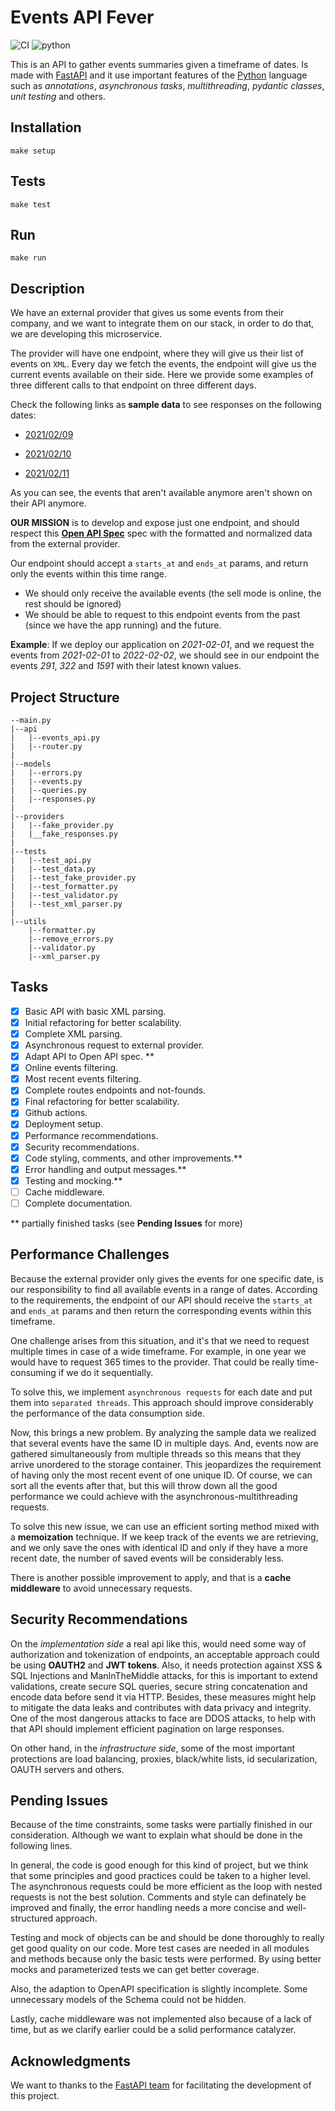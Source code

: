 # **Events API Fever**

![CI](https://github.com/carlosjimz87/eventsAPI/workflows/CI/badge.svg)
![python](https://img.shields.io/badge/python-3.9.1-purple?logo=python)

This is an API to gather events summaries given a timeframe of dates. Is made with [FastAPI](https://fastapi.tiangolo.com/) and it use important features of the [Python](https://www.python.org/) language such as *annotations*, *asynchronous tasks*, *multithreading*, *pydantic classes*, *unit testing* and others.

## Installation

`make setup`

## Tests

`make test`

## Run

`make run`

## Description

We have an external provider that gives us some events from their company, and we want to integrate them on our stack, in order to do that, we are developing this microservice.

The provider will have one endpoint, where they will give us their list of events on `XML`. Every day we fetch the events, the endpoint will give us the current events available on their side. Here we provide some examples of three different calls to that endpoint on three different days.

Check the following links as **sample data**  to see responses on the following dates:

- [2021/02/09](https://gist.githubusercontent.com/miguelgf/fac9761c528befe700be6f94cdccdaa9/raw/80e552779c5c108bf0d076395bc5421784251bc0/response_2021-02-09.xml)

- [2021/02/10](https://gist.githubusercontent.com/miguelgf/38c5a6f6bc7630f9c8fd0a23f4c8327f/raw/203d2d556274369d5f035f079a49a0a45e77b872/response_2021-02-10.xml)

- [2021/02/11](https://gist.githubusercontent.com/miguelgf/37f1bea60e0fa262680e6e5031cfb038/raw/5df981e215949ba04a342acc7a36a18ea1c1310a/response_2021-02-11.xml)


As you can see, the events that aren't available anymore aren't shown on their API anymore.

**OUR MISSION** is to develop and expose just one endpoint, and should respect this [**Open API Spec**](https://app.swaggerhub.com/apis-docs/luis-pintado-feverup/backend-test/1.0.0) spec with the formatted and normalized data from the external provider.

Our endpoint should accept a `starts_at` and `ends_at` params, and return only the events within this time range.
- We should only receive the available events (the sell mode is online, the rest should be ignored)
- We should be able to request to this endpoint events from the past (since we have the app running) and the future. 
  
**Example**: If we deploy our application on *2021-02-01*, and we request the events from *2021-02-01* to *2022-02-02*, we should
see in our endpoint the events *291*, *322* and *1591* with their latest known values. 

## Project Structure

```
--main.py
|--api
|   |--events_api.py
|   |--router.py
|
|--models
|   |--errors.py
|   |--events.py
|   |--queries.py
|   |--responses.py
|
|--providers
|   |--fake_provider.py
|   |__fake_responses.py
|
|--tests
|   |--test_api.py
|   |--test_data.py
|   |--test_fake_provider.py
|   |--test_formatter.py
|   |--test_validator.py
|   |--test_xml_parser.py
|
|--utils
    |--formatter.py
    |--remove_errors.py
    |--validator.py
    |--xml_parser.py
```

## Tasks

- [X] Basic API with basic XML parsing.
- [X] Initial refactoring for better scalability.
- [X] Complete XML parsing.
- [X] Asynchronous request to external provider.
- [X] Adapt API to Open API spec. **
- [X] Online events filtering.
- [X] Most recent events filtering.
- [X] Complete routes endpoints and not-founds.
- [X] Final refactoring for better scalability.
- [X] Github actions.
- [X] Deployment setup.
- [X] Performance recommendations.
- [X] Security recommendations.
- [X] Code styling, comments, and other improvements.**
- [X] Error handling and output messages.**
- [X] Testing and mocking.**
- [ ] Cache middleware.
- [ ] Complete documentation.

** partially finished tasks (see **Pending Issues** for more)
## Performance Challenges

Because the external provider only gives the events for one specific date, is our responsibility to find all available events in a range of dates. According to the requirements, the endpoint of our API should receive the `starts_at` and `ends_at` params and then return the corresponding events within this timeframe.

One challenge arises from this situation, and it's that we need to request multiple times in case of a wide timeframe. For example, in one year we would have to request 365 times to the provider. That could be really time-consuming if we do it sequentially.

To solve this, we implement `asynchronous requests` for each date and put them into `separated threads`. This approach should improve considerably the performance of the data consumption side.

Now, this brings a new problem. By analyzing the sample data we realized that several events have the same ID in multiple days. And, events now are gathered simultaneously from multiple threads so this means that they arrive unordered to the storage container. This jeopardizes the requirement of having only the most recent event of one unique ID. Of course, we can sort all the events after that, but this will throw down all the good performance we could achieve with the asynchronous-multithreading requests.

To solve this new issue, we can use an efficient sorting method mixed with a **memoization** technique. If we keep track of the events we are retrieving, and we only save the ones with identical ID and only if they have a more recent date, the number of saved events will be considerably less. 

There is another possible improvement to apply, and that is a **cache middleware** to avoid unnecessary requests.

## Security Recommendations

On the *implementation side* a real api like this, would need some way of authorization and tokenization of endpoints, an acceptable approach could be using **OAUTH2** and **JWT tokens**. Also, it needs protection against XSS & SQL Injections and ManInTheMiddle attacks, for this is important to extend validations, create secure SQL queries, secure string concatenation and encode data before send it via HTTP. Besides, these measures might help to mitigate the data leaks and contributes with data privacy and integrity. One of the most dangerous attacks to face are DDOS attacks, to help with that API should implement efficient pagination on large responses.

On other hand, in the *infrastructure side*, some of the most important protections are load balancing, proxies, black/white lists, id secularization, OAUTH servers and others.

## Pending Issues

Because of the time constraints, some tasks were partially finished in our consideration. Although we want to explain what should be done in the following lines.

In general, the code is good enough for this kind of project, but we think that some principles and good practices could be taken to a higher level. The asynchronous requests could be more efficient as the loop with nested requests is not the best solution. Comments and style can definately be improved and finally, the error handling needs a more concise and well-structured approach.

Testing and mock of objects can be and should be done thoroughly to really get good quality on our code. More test cases are needed in all modules and methods because only the basic tests were performed. By using better mocks and parameterized tests we can get better coverage.

Also, the adaption to OpenAPI specification is slightly incomplete. Some unnecessary models of the Schema could not be hidden.

Lastly, cache middleware was not implemented also because of a lack of time, but as we clarify earlier could be a solid performance catalyzer.
## Acknowledgments

We want to thanks to the [FastAPI team](https://github.com/tiangolo/fastapi/graphs/contributors) for facilitating the development of this project.
